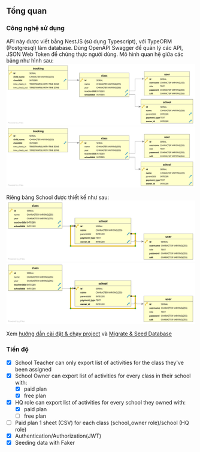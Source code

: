 ## Tổng quan

### Công nghệ sử dụng

API này được viết bằng NestJS (sử dụng Typescript), với TypeORM (Postgresql) làm database.
Dùng OpenAPI Swagger để quản lý các API, JSON Web Token để chứng thực người dùng.
Mô hình quan hệ giữa các bảng như hình sau:
![Database relationship](./relationship.svg)
<img src="./relationship.svg">

Riêng bảng School được thiết kế như sau:
![School relationship](./school-relationship.svg)
<img src="./school-relationship.svg">

Xem [hướng dẫn cài đặt & chạy project](/README.md) và  [Migrate & Seed Database](./database.md) 

### Tiến độ 

- [x] School Teacher can only export list of activities for the class they've been assigned
- [x] School Owner can export list of activities for every class in their school with:
  - [x] paid plan 
  - [x] free plan
- [x] HQ role can export list of activities for every school they owned with: 
  - [x] paid plan 
  - [ ] free plan
- [ ] Paid plan 1 sheet (CSV) for each class (school_owner role)/school (HQ role)
- [x] Authentication/Authorization(JWT)
- [x] Seeding data with Faker
